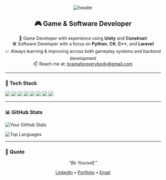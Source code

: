 <!-- Banner Header -->
<p align="center">
  <img src="https://capsule-render.vercel.app/api?type=waving&color=0A66C2&height=200&section=header&text=Hi,%20I'm%20Bramasetio!&fontSize=40&fontColor=ffffff" alt="header" />
</p>

<!-- Intro Section -->
<h2 align="center">🎮 Game & Software Developer</h2>

<p align="center">
  🚀 Game Developer with experience using <strong>Unity</strong> and <strong>Construct</strong><br>
  🛠 Software Developer with a focus on <strong>Python</strong>, <strong>C#</strong>, <strong>C++</strong>, and <strong>Laravel</strong><br>
  📈 Always learning & improving across both gameplay systems and backend development<br>
  📫 Reach me at: <a href="mailto:bramaforeverybody@gmail.com">bramaforeverybody@gmail.com</a>
</p>

---

### 🧰 Tech Stack
<p align="left">
  <img src="https://img.shields.io/badge/Python-3776AB?style=flat&logo=python&logoColor=white"/>
  <img src="https://img.shields.io/badge/C%23-239120?style=flat&logo=c-sharp&logoColor=white"/>
  <img src="https://img.shields.io/badge/C++-00599C?style=flat&logo=c%2B%2B&logoColor=white"/>
  <img src="https://img.shields.io/badge/PHP-777BB4?style=flat&logo=php&logoColor=white"/>
  <img src="https://img.shields.io/badge/JavaScript-F7DF1E?style=flat&logo=javascript&logoColor=black"/>
  <img src="https://img.shields.io/badge/Laravel-FF2D20?style=flat&logo=laravel&logoColor=white"/>
  <img src="https://img.shields.io/badge/Unity-000000?style=flat&logo=unity&logoColor=white"/>
  <img src="https://img.shields.io/badge/Construct-222222?style=flat&logoColor=white"/>
</p>

---

### 📊 GitHub Stats
<p align="left">
  <img src="https://github-readme-stats.vercel.app/api?username=bramase12&show_icons=true&theme=tokyonight" alt="Your GitHub Stats" />
</p>
<p align="left">
  <img src="https://github-readme-stats.vercel.app/api/top-langs/?username=bramase12&layout=compact&theme=tokyonight" alt="Top Languages" />
</p>

---

### 🎯 Quote
<p align="center">
  <em>“Be Yourself.”</em>
</p>

<!-- Optional contact or portfolio -->
<p align="center">
  <a href="https://www.linkedin.com/in/bramasetio-al-asyr-baba84303" target="_blank">LinkedIn</a> •
  <a href="https://bramase12.github.io/" target="_blank">Portfolio</a> •
  <a href="mailto:bramaforeverybody@gmail.com">Email</a>
</p>
